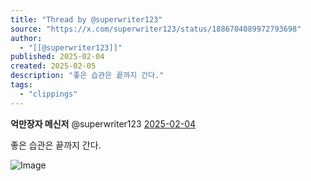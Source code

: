 ```yaml
---
title: "Thread by @superwriter123"
source: "https://x.com/superwriter123/status/1886704089972793698"
author:
  - "[[@superwriter123]]"
published: 2025-02-04
created: 2025-02-05
description: "좋은 습관은 끝까지 간다."
tags:
  - "clippings"
---
```

**억만장자 메신저** @superwriter123 [2025-02-04](https://x.com/superwriter123/status/1886704089972793698)

좋은 습관은 끝까지 간다.

![Image](https://pbs.twimg.com/media/Gi7rXx6akAAAkHc?format=jpg&name=large)